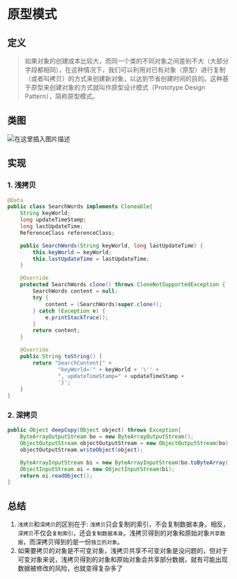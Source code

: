 # 原型模式

## 定义

> 如果对象的创建成本比较大，而同一个类的不同对象之间差别不大（大部分字段都相同），在这种情况下，我们可以利用对已有对象（原型）进行复制（或者叫拷贝）的方式来创建新对象，以达到节省创建时间的目的。这种基于原型来创建对象的方式就叫作原型设计模式（Prototype Design Pattern），简称原型模式。

## 类图
![在这里插入图片描述](https://img-blog.csdnimg.cn/20200628122331780.png)


## 实现

### 1. 浅拷贝

```java
@Data
public class SearchWords implements Cloneable{
    String keyWorld;
    long updateTimeStamp;
    long lastUpdateTime;
    ReferenceClass referenceClass;

    public SearchWords(String keyWorld, long lastUpdateTime) {
        this.keyWorld = keyWorld;
        this.lastUpdateTime = lastUpdateTime;
    }

    @Override
    protected SearchWords clone() throws CloneNotSupportedException {
        SearchWords content = null;
        try {
            content = (SearchWords)super.clone();
        } catch (Exception e) {
            e.printStackTrace();
        }
        return content;
    }

    @Override
    public String toString() {
        return "SearchContent{" +
                "keyWorld='" + keyWorld + '\'' +
                ", updateTimeStamp=" + updateTimeStamp +
                '}';
    }
}
```

### 2. 深拷贝

```java
public Object deepCopy(Object object) throws Exception{
    ByteArrayOutputStream bo = new ByteArrayOutputStream();
    ObjectOutputStream objectOutputStream = new ObjectOutputStream(bo);
    objectOutputStream.writeObject(object);

    ByteArrayInputStream bi = new ByteArrayInputStream(bo.toByteArray());
    ObjectInputStream oi = new ObjectInputStream(bi);
    return oi.readObject();
}
```

## 总结

1. `浅拷贝`和`深拷贝`的区别在于: `浅拷贝`只会复制的索引，不会复制数据本身。相反，`深拷贝`不仅会`复制索引`，还会`复制数据本身`。浅拷贝得到的对象和原始对象`共享数据`，而深拷贝得到的是一份`独立的对象`。
2. 如果要拷贝的对象是不可变对象，浅拷贝共享不可变对象是没问题的，但对于可变对象来说，浅拷贝得到的对象和原始对象会共享部分数据，就有可能出现数据被修改的风险，也就变得复杂多了